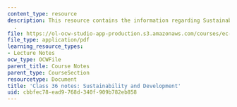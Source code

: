 ```yaml
---
content_type: resource
description: This resource contains the information regarding Sustainability and Development
  .
file: https://ol-ocw-studio-app-production.s3.amazonaws.com/courses/ec-701j-d-lab-i-development-fall-2009/cbbfec78ead9768d340f909b782eb858_MITEC_701JF09_lec36_notes.pdf
file_type: application/pdf
learning_resource_types:
- Lecture Notes
ocw_type: OCWFile
parent_title: Course Notes
parent_type: CourseSection
resourcetype: Document
title: 'Class 36 notes: Sustainability and Development'
uid: cbbfec78-ead9-768d-340f-909b782eb858
---
```

